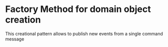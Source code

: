 # Factory Method for domain object creation

This creational pattern allows to publish new events from a single command message